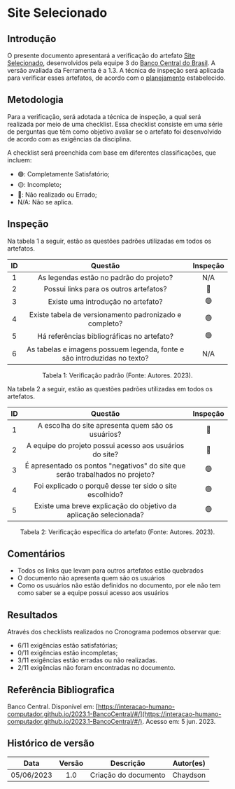 # Site Selecionado

## Introdução

O presente documento apresentará a verificação do artefato [Site Selecionado](https://interacao-humano-computador.github.io/2023.1-BancoCentral/#/planejamento/site_selecionado), desenvolvidos pela equipe 3 do [Banco Central do Brasil](https://interacao-humano-computador.github.io/2023.1-BancoCentral/). A versão avaliada da Ferramenta é a 1.3. A técnica de inspeção será aplicada para verificar esses artefatos, de acordo com o [planejamento](../planejamento.md) estabelecido.

## Metodologia

Para a verificação, será adotada a técnica de inspeção, a qual será realizada por meio de uma checklist. Essa checklist consiste em uma série de perguntas que têm como objetivo avaliar se o artefato foi desenvolvido de acordo com as exigências da disciplina.

A checklist será preenchida com base em diferentes classificações, que incluem:

- 🟢: Completamente Satisfatório;
- 🟡: Incompleto;
- 🔴: Não realizado ou Errado;
- N/A: Não se aplica.

## Inspeção

Na tabela 1 a seguir, estão as questões padrões utilizadas em todos os artefatos.

| ID |                                 Questão                                 | Inspeção |
| :-: | :-----------------------------------------------------------------------: | :--------: |
| 1 |                 As legendas estão no padrão do projeto?                 |     N/A     |
| 2 |                  Possui links para os outros artefatos?                  |     🔴     |
| 3 |                   Existe uma introdução no artefato?                   |     🟢     |
| 4 |          Existe tabela de versionamento padronizado e completo?          |     🟢     |
| 5 |               Há referências bibliográficas no artefato?               |     🟢     |
| 6 | As tabelas e imagens possuem legenda, fonte e são introduzidas no texto? |     N/A     |

<div style="text-align: center">
    <p> Tabela 1: Verificação padrão (Fonte: Autores. 2023).</p>
</div>

Na tabela 2 a seguir, estão as questões padrões utilizadas em todos os artefatos.

| ID |                            Questão                            | Inspeção |
| :-: | :-------------------------------------------------------------: | :--------: |
| 1 |   A escolha do site apresenta quem são os usuários?  |     🔴     |
| 2 |   A equipe do projeto possui acesso aos usuários do site?  |     🔴     |
| 3 |   É apresentado os pontos "negativos" do site que serão trabalhados no projeto?  |     🟢     |
| 4 |   Foi explicado o porquê desse ter sido o site escolhido?  | 🟢 |
| 5 |   Existe uma breve explicação do objetivo da aplicação selecionada?  | 🟢 |

<div style="text-align: center">
    <p> Tabela 2: Verificação específica do artefato (Fonte: Autores. 2023).</p>
</div>

## Comentários
- Todos os links que levam para outros artefatos estão quebrados
- O documento não apresenta quem são os usuários
- Como os usuários não estão definidos no documento, por ele não tem como saber se a equipe possui acesso aos usuários

## Resultados
Através dos checklists realizados no Cronograma podemos observar que:

- 6/11 exigências estão satisfatórias;
- 0/11 exigências estão incompletas;
- 3/11 exigências estão erradas ou não realizadas.
- 2/11 exigências não foram encontradas no documento.

## Referência Bibliografica‌

Banco Central. Disponível em: [https://interacao-humano-computador.github.io/2023.1-BancoCentral/#/](https://interacao-humano-computador.github.io/2023.1-BancoCentral/#/). Acesso em: 5 jun. 2023.‌

## Histórico de versão

|    Data    | Versão |      Descrição      | Autor(es) |
| :--------: | :-----: | :--------------------: | :-------: |
| 05/06/2023 |   1.0   | Criação do documento | Chaydson |

